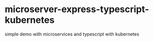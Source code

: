 # microserver-express-typescript-kubernetes
simple demo with microservices and typescript with kubernetes
